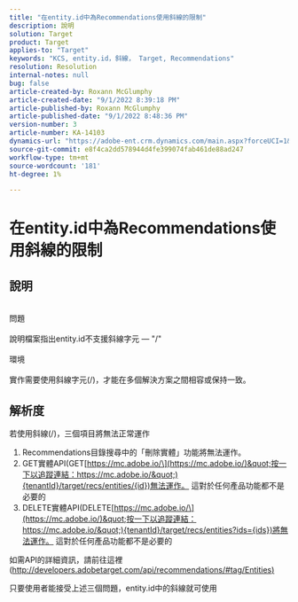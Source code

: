 ```yaml
---
title: "在entity.id中為Recommendations使用斜線的限制"
description: 說明
solution: Target
product: Target
applies-to: "Target"
keywords: "KCS, entity.id，斜線， Target, Recommendations"
resolution: Resolution
internal-notes: null
bug: false
article-created-by: Roxann McGlumphy
article-created-date: "9/1/2022 8:39:18 PM"
article-published-by: Roxann McGlumphy
article-published-date: "9/1/2022 8:48:36 PM"
version-number: 3
article-number: KA-14103
dynamics-url: "https://adobe-ent.crm.dynamics.com/main.aspx?forceUCI=1&pagetype=entityrecord&etn=knowledgearticle&id=05f7ab20-362a-ed11-9db1-002248086a27"
source-git-commit: e8f4ca2dd578944d4fe399074fab461de88ad247
workflow-type: tm+mt
source-wordcount: '181'
ht-degree: 1%

---
```


# 在entity.id中為Recommendations使用斜線的限制

## 說明

<br>問題<br><br>
說明檔案指出entity.id不支援斜線字元 — &quot;/&quot;
<br><br>環境<br><br>
實作需要使用斜線字元(/)，才能在多個解決方案之間相容或保持一致。


## 解析度


若使用斜線(/)，三個項目將無法正常運作

1. Recommendations目錄搜尋中的「刪除實體」功能將無法運作。
2. GET實體API(GET[https://mc.adobe.io/\](https://mc.adobe.io/)&quot;按一下以追蹤連結：https://mc.adobe.io/&quot;){tenantId}/target/recs/entities/{id})無法運作。 這對於任何產品功能都不是必要的
3. DELETE實體API(DELETE[https://mc.adobe.io/\](https://mc.adobe.io/)&quot;按一下以追蹤連結：https://mc.adobe.io/&quot;){tenantId}/target/recs/entities?ids={ids})將無法運作。 這對於任何產品功能都不是必要的


如需API的詳細資訊，請前往這裡([http://developers.adobetarget.com/api/recommendations/#tag/Entities)](http://developers.adobetarget.com/api/recommendations/#tag/Entities%29 "按一下以追蹤連結：http://developers.adobetarget.com/api/recommendations/#tag/Entities)")

只要使用者能接受上述三個問題，entity.id中的斜線就可使用
